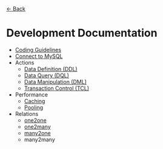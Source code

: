 [<- Back](../README.md)

# Development Documentation

* [Coding Guidelines](code-guidelines.md)
* [Connect to MySQL](connection.md)
* Actions
  * [Data Definition (DDL)](actions/data-definition.md)
  * [Data Query (DQL)](actions/data-query.md)
  * [Data Manipulation (DML)](actions/data-manipulation.md)
  * [Transaction Control (TCL)](actions/transaction-control.md)
* Performance
  * [Caching](performance/caching.md)
  * [Pooling](performance/pooling.md)
* Relations
  * [one2one](relations/one2one.md)
  * [one2many](relations/one2many.md)
  * [many2one](relations/one2many.md)
  * many2many
